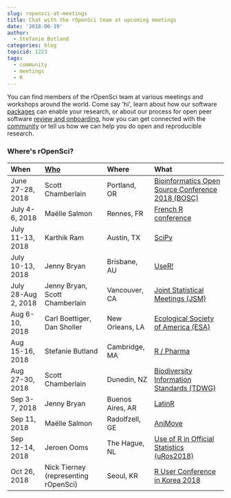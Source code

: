 ```yaml
---
slug: ropensci-at-meetings
title: Chat with the rOpenSci team at upcoming meetings
date: '2018-06-19'
author:
  - Stefanie Butland
categories: blog
topicid: 1223
tags:
  - community
  - meetings
  - R
---
```


You can find members of the rOpenSci team at various meetings and workshops around the world. Come say 'hi', learn about how our software [packages](/packages/) can enable your research, or about our process for open peer software [review and onboarding](/software-review/), how you can get connected with the [community](/community/) or tell us how we can help you do open and reproducible research.

<!--more-->

### Where's rOpenSci?

<table class="table">
<thead>
<tr>
	<th style="text-align:left;">When</th>
	<th style="text-align:left;"><a href="/about/#team">Who</a></th>
	<th style="text-align:left;">Where</th>
	<th style="text-align:left;">What</th>
</tr>
</thead>
<tbody>
<tr>
	<td>June 27-28, 2018</td>
	<td>Scott Chamberlain</td>
	<td>Portland, OR</td>
	<td><a href="https://gccbosc2018.sched.com/">Bioinformatics Open Source Conference 2018 (BOSC)</a></td>
</tr>
<tr>
	<td>July 4-6, 2018</td>
	<td>Maëlle Salmon</td>
	<td>Rennes, FR</td>
	<td><a href="https://r2018-rennes.sciencesconf.org/">French R conference</a></td>
</tr>
<tr>
	<td>July 11-13, 2018</td>
	<td>Karthik Ram</td>
	<td>Austin, TX</td>
	<td><a href="https://scipy2018.scipy.org/">SciPy</a></td>
</tr>
<tr>
	<td>July 10-13, 2018</td>
	<td>Jenny Bryan</td>
	<td>Brisbane, AU</td>
	<td><a href="https://user2018.r-project.org/">UseR!</a></td>
</tr>
<tr>
	<td>July 28-Aug 2, 2018</td>
	<td>Jenny Bryan, Scott Chamberlain</td>
	<td>Vancouver, CA</td>
	<td><a href="https://ww2.amstat.org/meetings/jsm/2018/">Joint Statistical Meetings (JSM)</a></td>
</tr>
<tr>
	<td>Aug 6-10, 2018</td>
	<td>Carl Boettiger, Dan Sholler</td>
	<td>New Orleans, LA</td>
	<td><a href="https://esa.org/neworleans/">Ecological Society of America (ESA)</a></td>
</tr>
<tr>
	<td>Aug 15-16, 2018</td>
	<td>Stefanie Butland</td>
	<td>Cambridge, MA</td>
	<td><a href="http://rinpharma.com/">R / Pharma</a></td>
</tr>
<tr>
	<td>Aug 27-30, 2018</td>
	<td>Scott Chamberlain</td>
	<td>Dunedin, NZ</td>
	<td><a href="http://spnhc-tdwg2018.nz/">Biodiversity Information Standards (TDWG)</a></td>
</tr>
<tr>
	<td>Sep 3-7, 2018</td>
	<td>Jenny Bryan</td>
	<td>Buenos Aires, AR</td>
	<td><a href="http://47jaiio.sadio.org.ar/index.php?q=node/125">LatinR</a></td>
</tr>
<tr>
	<td>Sep 11, 2018</td>
	<td>Maëlle Salmon</td>
	<td>Radolfzell, GE</td>
	<td><a href="http://animove.org/courses/animove-2018/">AniMove</a></td>
</tr>
<tr>
	<td>Sep 12-14, 2018</td>
	<td>Jeroen Ooms</td>
	<td>The Hague, NL</td>
	<td><a href="https://www.aanmelder.nl/uros2018#.WyFyd1MvyEI">Use of R in Official Statistics (uRos2018)</a></td>
</tr>
<tr>
	<td>Oct 26, 2018</td>
	<td>Nick Tierney (representing rOpenSci)</td>
	<td>Seoul, KR</td>
	<td><a href="https://translate.google.com/translate?sl=ko&tl=en&js=y&prev=_t&hl=en&ie=UTF-8&u=http%3A%2F%2Fruck2018.r-kor.org">R User Conference in Korea 2018</a></td>
</tr>
</tbody>
</table>

